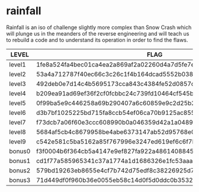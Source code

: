 # rainfall

Rainfall is an iso of challenge slightly more complex than Snow Crash which will plunge us in the meanders of the reverse engineering and will teach us to rebuild a code and to understand its operation in order to find the flaws.


<table class="tg">
<thead>
  <tr>
    <th class="tg-0lax">LEVEL</th>
    <th class="tg-baqh">FLAG</th>
  </tr>
</thead>
<tbody>
  <tr>
    <td class="tg-0lax">level1</td>
    <td class="tg-buh4"><span style="color:var(--color-text-primary)">1fe8a524fa4bec01ca4ea2a869af2a02260d4a7d5fe7e7c24d8617e6dca12d3a</span></td>
  </tr>
  <tr>
    <td class="tg-0lax">level2</td>
    <td class="tg-buh4">53a4a712787f40ec66c3c26c1f4b164dcad5552b038bb0addd69bf5bf6fa8e77</td>
  </tr>
  <tr>
    <td class="tg-0lax"><span style="font-weight:400;font-style:normal">level</span>3</td>
    <td class="tg-buh4">492deb0e7d14c4b5695173cca843c4384fe52d0857c2b0718e1a521a4d33ec02</td>
  </tr>
  <tr>
    <td class="tg-0lax"><span style="font-weight:400;font-style:normal">level</span>4</td>
    <td class="tg-buh4">b209ea91ad69ef36f2cf0fcbbc24c739fd10464cf545b20bea8572ebdc3c36fa</td>
  </tr>
  <tr>
    <td class="tg-0lax"><span style="font-weight:400;font-style:normal">level</span>5</td>
    <td class="tg-buh4">0f99ba5e9c446258a69b290407a6c60859e9c2d25b26575cafc9ae6d75e9456a</td>
  </tr>
  <tr>
    <td class="tg-0lax"><span style="font-weight:400;font-style:normal">level</span>6</td>
    <td class="tg-buh4">d3b7bf1025225bd715fa8ccb54ef06ca70b9125ac855aeab4878217177f41a31</td>
  </tr>
  <tr>
    <td class="tg-0lax"><span style="font-weight:400;font-style:normal">level</span>7</td>
    <td class="tg-buh4"><span style="font-weight:400;font-style:normal">f73dcb7a06f60e3ccc608990b0a046359d42a1a0489ffeefd0d9cb2d7c9cb82d</span></td>
  </tr>
  <tr>
    <td class="tg-0lax"><span style="font-weight:400;font-style:normal">level</span>8</td>
    <td class="tg-buh4"><span style="font-weight:400;font-style:normal">5684af5cb4c8679958be4abe6373147ab52d95768e047820bf382e44fa8d8fb9</span></td>
  </tr>
  <tr>
    <td class="tg-0lax"><span style="font-weight:400;font-style:normal">level</span>9</td>
    <td class="tg-buh4"><span style="font-weight:400;font-style:normal">c542e581c5ba5162a85f767996e3247ed619ef6c6f7b76a59435545dc6259f8a</span></td>
  </tr>
  <tr>
    <td class="tg-0lax">bonus0</td>
    <td class="tg-buh4">f3f0004b6f364cb5a4147e9ef827fa922a4861408845c26b6971ad770d906728</td>
  </tr>
  <tr>
    <td class="tg-0lax">bonus1</td>
    <td class="tg-buh4"><span style="font-weight:400;font-style:normal">cd1f77a585965341c37a1774a1d1686326e1fc53aaa5459c840409d4d06523c9</span></td>
  </tr>
  <tr>
    <td class="tg-0lax">bonus2</td>
    <td class="tg-buh4">579bd19263eb8655e4cf7b742d75edf8c38226925d78db8163506f5191825245</td>
  </tr>
  <tr>
    <td class="tg-0lax">bonus3</td>
    <td class="tg-buh4">71d449df0f960b36e0055eb58c14d0f5d0ddc0b35328d657f91cf0df15910587</td>
  </tr>
</tbody>
</table>
